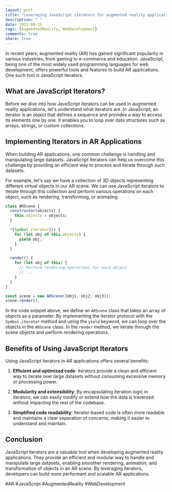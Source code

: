 ```yaml
---
layout: post
title: "Leveraging JavaScript iterators for augmented reality applications"
description: " "
date: 2023-09-15
tags: [AugmentedReality, WebDevelopment]
comments: true
share: true
---
```


In recent years, augmented reality (AR) has gained significant popularity in various industries, from gaming to e-commerce and education. JavaScript, being one of the most widely used programming languages for web development, offers powerful tools and features to build AR applications. One such tool is JavaScript iterators.

## What are JavaScript Iterators?

Before we dive into how JavaScript iterators can be used in augmented reality applications, let's understand what iterators are. In JavaScript, an iterator is an object that defines a sequence and provides a way to access its elements one by one. It enables you to loop over data structures such as arrays, strings, or custom collections.

## Implementing Iterators in AR Applications

When building AR applications, one common challenge is handling and manipulating large datasets. JavaScript iterators can help us overcome this challenge by providing an efficient way to process and iterate through such datasets.

For example, let's say we have a collection of 3D objects representing different virtual objects in our AR scene. We can use JavaScript iterators to iterate through this collection and perform various operations on each object, such as rendering, transforming, or animating.

```javascript
class ARScene {
  constructor(objects) {
    this.objects = objects;
  }

  *[Symbol.iterator]() {
    for (let obj of this.objects) {
      yield obj;
    }
  }

  render() {
    for (let obj of this) {
      // Perform rendering operations for each object
      // ...
    }
  }
}

const scene = new ARScene([obj1, obj2, obj3]);
scene.render();
```

In the code snippet above, we define an `ARScene` class that takes an array of objects as a parameter. By implementing the iterator protocol with the `Symbol.iterator` method and using the `yield` keyword, we can loop over the objects in the `ARScene` class. In the `render` method, we iterate through the scene objects and perform rendering operations.

## Benefits of Using JavaScript Iterators

Using JavaScript iterators in AR applications offers several benefits:

1. **Efficient and optimized code**: Iterators provide a clean and efficient way to iterate over large datasets without consuming excessive memory or processing power.

2. **Modularity and extensibility**: By encapsulating iteration logic in iterators, we can easily modify or extend how the data is traversed without impacting the rest of the codebase.

3. **Simplified code readability**: Iterator-based code is often more readable and maintains a clear separation of concerns, making it easier to understand and maintain.

## Conclusion

JavaScript iterators are a valuable tool when developing augmented reality applications. They provide an efficient and modular way to handle and manipulate large datasets, enabling smoother rendering, animation, and transformation of objects in an AR scene. By leveraging iterators, developers can build more performant and scalable AR applications.

#AR #JavaScript #AugmentedReality #WebDevelopment